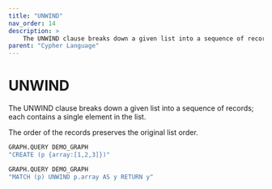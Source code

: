 ```yaml
---
title: "UNWIND"
nav_order: 14
description: >
    The UNWIND clause breaks down a given list into a sequence of records; each contains a single element in the list.
parent: "Cypher Language"
---
```


# UNWIND

The UNWIND clause breaks down a given list into a sequence of records; each contains a single element in the list.

The order of the records preserves the original list order.

```sh
GRAPH.QUERY DEMO_GRAPH
"CREATE (p {array:[1,2,3]})"
```

```sh
GRAPH.QUERY DEMO_GRAPH
"MATCH (p) UNWIND p.array AS y RETURN y"
```